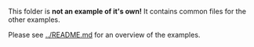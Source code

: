This folder is **not an example of it's own!** It contains common files for the other examples.

Please see [../README.md](../README.md) for an overview of the examples.
